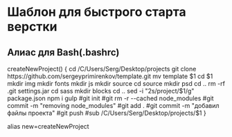 <h1>Шаблон для быстрого старта верстки</h1>
<h2>Алиас для Bash(.bashrc)</h2>
createNewProject() {
  cd /C/Users/Serg/Desktop/projects
  git clone https://github.com/sergeyprimirenkov/template.git
  mv template $1
  cd $1
  mkdir img
  mkdir fonts
  mkdir js
  mkdir source
  cd source
  mkdir psd
  cd ..
  rm -rf .git settings.jar
  cd sass
  mkdir blocks
  cd ..
  sed -i "2s/project/$1/g" package.json
  npm i
  gulp
  #git init
  #git rm -r --cached node_modules
  #git commit -m "removing node_modules"
  #git add .
  #git commit -m "добавил файлы проекта"
  #git push
  #sub /C/Users/Serg/Desktop/projects/$1
}

alias new=createNewProject